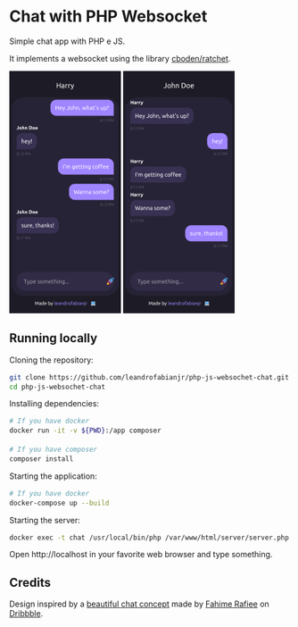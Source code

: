 # Chat with PHP Websocket

Simple chat app with PHP e JS.

It implements a websocket using the library [cboden/ratchet](https://github.com/ratchetphp/Ratchet).

<img src="docs/shot01.png" width="200" style="display: inline">
<img src="docs/shot02.png" width="200" style="display: inline">

## Running locally

Cloning the repository:

```bash
git clone https://github.com/leandrofabianjr/php-js-websochet-chat.git
cd php-js-websochet-chat
```

Installing dependencies:

```bash
# If you have docker
docker run -it -v ${PWD}:/app composer

# If you have composer
composer install
```

Starting the application:

```bash
# If you have docker
docker-compose up --build
```

Starting the server:

```bash
docker exec -t chat /usr/local/bin/php /var/www/html/server/server.php
```

Open http://localhost in your favorite web browser and type something.

## Credits

Design inspired by a [beautiful chat concept](https://dribbble.com/shots/7941890-Messaging-app-concept)
made by [Fahime Rafiee](https://dribbble.com/fahimerafiee) on [Dribbble](https://dribbble.com/).
